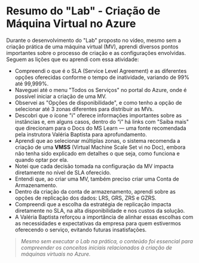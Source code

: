 # Resumo do "Lab" - Criação de Máquina Virtual no Azure

Durante o desenvolvimento do "Lab" proposto no vídeo, mesmo sem a criação prática de uma máquina virtual (MV), aprendi diversos pontos importantes sobre o processo de criação e as configurações envolvidas. Seguem as lições que eu aprendi com essa atividade:

- Compreendi o que é o SLA (Service Level Agreement) e as diferentes opções oferecidas conforme o tempo de inatividade, variando de 99% até 99,999%.
- Naveguei até o menu "Todos os Serviços" no portal do Azure, onde é possível iniciar a criação de uma MV.
- Observei as "Opções de disponibilidade", e como tenho a opção de selecionar até 3 zonas diferentes para distribuir as MVs.
- Descobri que o ícone "i" oferece informações importantes sobre as instâncias e, em alguns casos, dentro do “i” há links com "Saiba mais" que direcionam para o Docs do MS Learn — uma fonte recomendada pela instrutora Valéria Baptista para aprofundamento.
- Aprendi que ao selecionar múltiplas zonas, o sistema recomenda a criação de uma **VMSS** (Virtual Machine Scale Set vi no Doc), embora não tenha sido explicado em detalhes o que seja, como funciona e quando optar por ela.
- Notei que cada decisão tomada na configuração da MV impacta diretamente no nível de SLA oferecido.
- Entendi que, ao criar uma MV, também preciso criar uma Conta de Armazenamento.
- Dentro da criação da conta de armazenamento, aprendi sobre as opções de replicação dos dados: LRS, GRS, ZRS e GZRS.
- Compreendi que a escolha da estratégia de replicação impacta diretamente no SLA, na alta disponibilidade e nos custos da solução.
- A Valéria Baptista reforçou a importância de alinhar essas escolhas com as necessidades e expectativas da empresa para quem estivermos oferecendo o serviço, evitando futuras insatisfações.

> _Mesmo sem executar o Lab na prática, o conteúdo foi essencial para compreender os conceitos iniciais relacionados à criação de máquinas virtuais no Azure._
